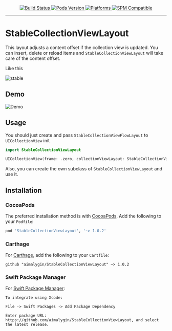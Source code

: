 
<p align="center">
    <a href="https://app.bitrise.io/app/7728e287cc146a7f">
        <img src="https://app.bitrise.io/app/7728e287cc146a7f/status.svg?token=hud0QzPtQQzeKyywD1RyCA&branch=main"
             alt="Build Status">
    </a>
    <a href="https://github.com/aimalygin/StableCollectionViewLayout">
        <img src="https://img.shields.io/badge/cocoapods-latest-green"
             alt="Pods Version">
    </a>
    <a href="https://github.com/aimalygin/StableCollectionViewLayout">
        <img src="https://img.shields.io/badge/platform-ios-lightgrey"
             alt="Platforms">
    </a>
    <a href="https://github.com/aimalygin/StableCollectionViewLayout">
        <img src="https://img.shields.io/badge/spm-compatible-green"
             alt="SPM Compatible">
    </a>
</p>

----------------

# StableCollectionViewLayout

This layout adjusts a content offset if the collection view is updated. You can insert, delete or reload items and `StableCollectionViewLayout` will take care of the content offset.

Like this

![stable](https://raw.githubusercontent.com/aimalygin/InfiniteCollectionViewFlowLayout/main/stable.gif)

## Demo

![Demo](https://raw.githubusercontent.com/aimalygin/InfiniteCollectionViewFlowLayout/main/demo.gif)

## Usage

You should just create and pass `StableCollectionViewFlowLayout` to `UICollectionView` init
```swift
import StableCollectionViewLayout

UICollectionView(frame: .zero, collectionViewLayout: StableCollectionViewFlowLayout())
```
Also, you can create the own subclass of `StableCollectionViewLayout` and use it.

## Installation

### CocoaPods

The preferred installation method is with [CocoaPods](https://cocoapods.org). Add the following to your `Podfile`:

```ruby
pod 'StableCollectionViewLayout', '~> 1.0.2'
```

### Carthage

For [Carthage](https://github.com/Carthage/Carthage), add the following to your `Cartfile`:

```ogdl
github "aimalygin/StableCollectionViewLayout" ~> 1.0.2
```

### Swift Package Manager

For [Swift Package Manager](https://swift.org/package-manager/):

```
To integrate using Xcode:

File -> Swift Packages -> Add Package Dependency

Enter package URL: https://github.com/aimalygin/StableCollectionViewLayout, and select the latest release.
```